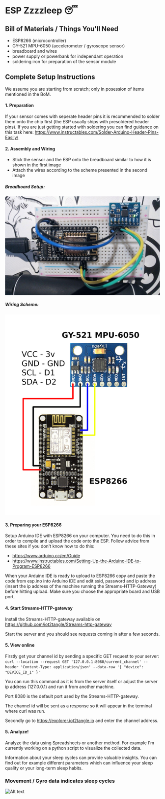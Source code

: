 # ESP Zzzzleep 😴

## Bill of Materials / Things You'll Need
- ESP8266 (microcontroller)
- GY-521 MPU-6050 (accelerometer / gyroscope sensor)
- breadboard and wires
- power supply or powerbank for independant operation
- soldering iron for preparation of the sensor module

## Complete Setup Instructions
We assume you are starting from scratch; only in posession of items mentioned in the BoM.

#### 1. Preparation
If your sensor comes with seperate header pins it is recommended to solder them onto the chip first (the ESP usually ships with presoldered header pins). If you are just getting started with soldering you can find guidance on this task here: https://www.instructables.com/Solder-Arduino-Header-Pins-Easily/

#### 2. Assembly and Wiring
- Stick the sensor and the ESP onto the breadboard similar to how it is shown in the first image
- Attach the wires according to the scheme presented in the second image

##### Breadboard Setup:
![Alt text](./esp-with-sensor.jpg)

##### Wiring Scheme:
![Alt text](./ESP8266-wiring.png)

#### 3. Preparing your ESP8266
Setup Arduino IDE with ESP8266 on your computer. You need to do this in order to compile and upload the code onto the ESP. Follow advice from these sites if you don't know how to do this:
- https://www.arduino.cc/en/Guide
- https://www.instructables.com/Setting-Up-the-Arduino-IDE-to-Program-ESP8266

When your Arduino IDE is ready to upload to ESP8266 copy and paste the code from esp.ino into Arduino IDE and edit ssid, password and ip address (insert the ip address of the machine running the Streams-HTTP-Gateway) before hitting upload. Make sure you choose the appropriate board and USB port.

#### 4. Start Streams-HTTP-gateway
Install the Streams-HTTP-gateway available on https://github.com/iot2tangle/Streams-http-gateway

Start the server and you should see requests coming in after a few seconds.

#### 5. View online
Firstly get your channel id by sending a specific GET request to your server:
```curl --location --request GET '127.0.0.1:8080/current_channel' --header 'Content-Type: application/json' --data-raw '{ "device": "DEVICE_ID_1" }'```

You can run this command as it is from the server itself or adjust the server ip address (127.0.0.1) and run it from another machine.

Port 8080 is the default port used by the Streams-HTTP-gateway.

The channel id will be sent as a response so it will appear in the terminal where curl was run.


Secondly go to https://explorer.iot2tangle.io and enter the channel address.

#### 5. Analyze!
Analyze the data using Spreadsheets or another method. For example I'm currently working on a python script to visualize the collected data.

Information about your sleep cycles can provide valuable insights. You can find out for example different parameters which can influence your sleep quality or your long-term sleep habits.

### Movement / Gyro data indicates sleep cycles
![Alt text](./sleep-activity1.svg)
